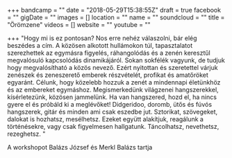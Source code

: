 +++
bandcamp = ""
date = "2018-05-29T15:38:55Z"
draft = true
facebook = ""
gigDate = ""
images = []
location = ""
name = ""
soundcloud = ""
title = "Örömzene"
videos = []
website = ""
youtube = ""

+++
"Hogy mi is ez pontosan? Nos erre nehéz válaszolni, bár elég beszédes a cím. A közösen alkotott hullámokon túl, tapasztalatot szerezhettek az egymásra figyelés, ráhangolódás és a zenén keresztűl megvalósuló kapcsolódás dinamikájáról. Sokan sokfélék vagyunk, de tudjuk hogy megvalósítható a közös nevező. Ezért nyitottan és szeretettel várjuk zenészek és zeneszerető emberek részvételét, profikat és amatőröket egyaránt. Célunk, hogy közelebb hozzuk a zenét a mindennapi életünkhöz és az embereket egymáshoz.   Megismerkedünk világzenei hangszerekkel, kísérletezünk, közösen jammelünk. Ha van hangszered, hozd el, ha nincs gyere el és próbáld ki a meglévőket! Didgeridoo, doromb, ütős és fúvós hangszerek, gitár és minden ami csak eszedbe jut. Sztorikat, szövegeket, dalokat is hozhatsz, mesélhetsz. Ezeket együtt alakítjuk, reagálunk a történésekre, vagy csak figyelmesen hallgatunk. Táncolhatsz, nevethetsz, rezeghetsz. "  
  
A workshopot Balázs József és Merkl Balázs tartja